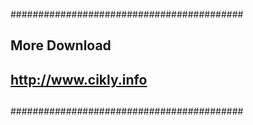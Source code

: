 
  ##########################################
  ##                                      ##
  ##            More Download             ##
  ##                                      ##
  ##        http://www.cikly.info         ##
  ##                                      ##
  ##########################################
